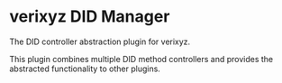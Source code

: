 # verixyz DID Manager

The DID controller abstraction plugin for verixyz.

This plugin combines multiple DID method controllers and provides the abstracted functionality to other plugins.
